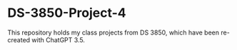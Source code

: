 # DS-3850-Project-4
This repository holds my class projects from DS 3850, which have been re-created with ChatGPT 3.5.
